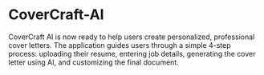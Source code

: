 # CoverCraft-AI
CoverCraft AI is now ready to help users create personalized, professional cover letters. The application guides users through a simple 4-step process: uploading their resume, entering job details, generating the cover letter using AI, and customizing the final document.
